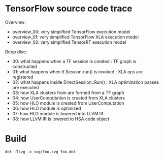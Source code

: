 # TensorFlow source code trace

Overview:
- overview_00: very simplified TensorFlow execution model
- overview_01: very simplified TensorFlow XLA execution model
- overview_02: very simplified TensorRT execution model

Deep dive:
- 00: what happens when a TF session is created : TF graph is constructed
- 01: what happens when tf.Session.run() is invoked : XLA ops are registered
- 02: what happens inside DirectSession::Run() : XLA optimization passes are executed
- 03: how XLA clusters from are formed from a TF graph
- 04: how UserComputation is created from XLA clusters
- 05: how HLO module is created from UserComputation
- 06: how HLO module is optimized
- 07: how HLO module is lowered into LLVM IR
- 08: how LLVM IR is lowered to HSA code object

# Build

```
dot -Tsvg -o svg/foo.svg foo.dot
```
